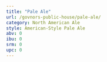 ```yaml
---
title: "Pale Ale"
url: /govnors-public-house/pale-ale/
category: North American Ale
style: American-Style Pale Ale
abv: 0
ibu: 0
srm: 0
upc: 0
---
```


